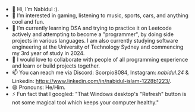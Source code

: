 - 👋 Hi, I’m Nabidul :).
- 👀 I’m interested in gaming, listening to music, sports, cars, and anything cool and fun.
- 🌱 I’m currently learning DSA and trying to practice it on Leetcode actively and attempting to become a "programmer", by doing side projects in various languages. I am also currently studying software engineering at the University of Technology Sydney and commencing my 3rd year of study in 2024.
- 💞️ I would love to collaborate with people of all programming experience and learn or build projects together.
- 📫 You can reach me via Discord: Scorpio8084, Instagram: _nabidul.24_ & Linkedin: https://www.linkedin.com/in/nabidul-islam-1228b1223/.
- 😄 Pronouns: He/Him.
- ⚡ Fun fact that I googled: "That Windows desktop's "Refresh" button is not some magical tool which keeps your computer healthy."

<!---
Scorpio-2410/Scorpio-2410 is a ✨ special ✨ repository because its `README.md` (this file) appears on your GitHub profile.
You can click the Preview link to take a look at your changes.
--->
